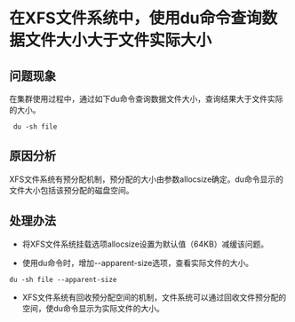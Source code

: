 # 在XFS文件系统中，使用du命令查询数据文件大小大于文件实际大小<a name="ZH-CN_TOPIC_0291615091"></a>

## 问题现象<a name="section1585924603013"></a>

在集群使用过程中，通过如下du命令查询数据文件大小，查询结果大于文件实际的大小。

```
 du -sh file
```

## 原因分析<a name="section1896295016309"></a>

XFS文件系统有预分配机制，预分配的大小由参数allocsize确定。du命令显示的文件大小包括该预分配的磁盘空间。

## 处理办法<a name="section16959125763016"></a>

-   将XFS文件系统挂载选项allocsize设置为默认值（64KB）减缓该问题。

-   使用du命令时，增加--apparent-size选项，查看实际文件的大小。

```
du -sh file --apparent-size
```

-   XFS文件系统有回收预分配空间的机制，文件系统可以通过回收文件预分配的空间，使du命令显示为实际文件的大小。

